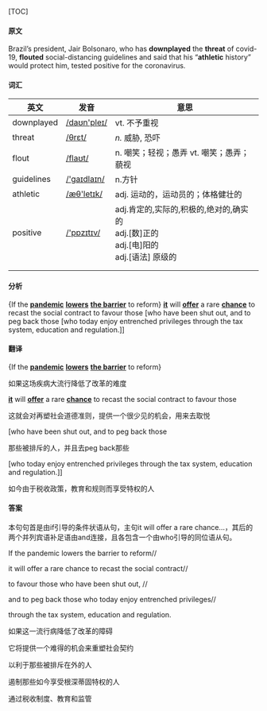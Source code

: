 [TOC]

#### 原文

Brazil’s president, Jair Bolsonaro, who has **downplayed** the **threat** of covid-19, **flouted** social-distancing guidelines and said that his “**athletic** history” would protect him, tested positive for the coronavirus.

#### 词汇

| 英文       | 发音                                      | 意思                                                         |
| ---------- | ----------------------------------------- | ------------------------------------------------------------ |
| downplayed | [/daʊn'pleɪ/](cmd://Speak/_uk_/downplay)  | vt. 不予重视                                                 |
| threat     | [/θrɛt/](cmd://Speak/_us_/threat)         | *n.* 威胁, 恐吓                                              |
| flout      | [/flaʊt/](cmd://Speak/_uk_/flout)         | n. 嘲笑；轻视；愚弄 vt. 嘲笑；愚弄；藐视                     |
| guidelines | [/'gaɪdlaɪn/](cmd://Speak/_uk_/guideline) | n.方针                                                       |
| athletic   | [/æθ'letɪk/](cmd://Speak/_uk_/athletic)   | adj. 运动的，运动员的；体格健壮的                            |
| positive   | [/'pɒzɪtɪv/](cmd://Speak/_uk_/positive)   | adj.肯定的,实际的,积极的,绝对的,确实的<br/>adj.[数]正的<br/>adj.[电]阳的<br/>adj.[语法] 原级的 |
|            |                                           |                                                              |
|            |                                           |                                                              |

 #### 分析

{If the **<u>pandemic</u>** **<u>lowers</u>** <u>**the barrier**</u> to reform} **<u>it</u>** will **<u>offer</u>** a rare **<u>chance</u>** to recast the social contract to favour those [who have been shut out, and to peg back those [who today enjoy entrenched privileges through the tax system, education and regulation.]]

#### 翻译

{If the **<u>pandemic</u>** **<u>lowers</u>** <u>**the barrier**</u> to reform} 

如果这场疾病大流行降低了改革的难度

**<u>it</u>** will **<u>offer</u>** a rare **<u>chance</u>** to recast the social contract to favour those 

这就会对再塑社会道德准则，提供一个很少见的机会，用来去取悦

[who have been shut out, and to peg back those 

那些被排斥的人，并且去peg back那些

[who today enjoy entrenched privileges through the tax system, education and regulation.]]

如今由于税收政策，教育和规则而享受特权的人



#### 答案

本句句首是由if引导的条件状语从句，主句it will offer a rare chance…，其后的两个并列宾语补足语由and连接，且各包含一个由who引导的同位语从句。


If the pandemic lowers the barrier to reform//

it will offer a rare chance to recast the social contract//

to favour those who have been shut out, //

and to peg back those who today enjoy entrenched privileges//

through the tax system, education and regulation.

如果这一流行病降低了改革的障碍

它将提供一个难得的机会来重塑社会契约

以利于那些被排斥在外的人

遏制那些如今享受根深蒂固特权的人

通过税收制度、教育和监管